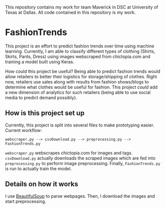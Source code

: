 This repository contains my work for team Maverick in DSC at University of Texas at Dallas. All code contained in this repository is my work.

# FashionTrends
This project is an effort to predict fashion trends over time using machine learning. Currently, I am able to classify different types of clothing (Shirts, Skirts, Pants, Dress) using images webscraped from chictopia.com and training a model built using Keras.

How could this project be useful? Being able to predict fashion trends would allow retailers to better their logistics for storage/shipping of clothes. Right now, retailers use sales along with results from fashion shows/blogs to determine what clothes would be useful for fashion. This project _could_ add a new dimension of analytics for such retailers (being able to use social media to predict demand possibly).

## How is this project set up
Currently, this project is split into several files to make prototyping easier. Current workflow:

`webscraper.py --> csvDownload.py --> preprocessing.py --> FashionTrends.py`

`webscraper.py` webscrapes chictopia.com for images and tags. `csvDownload.py` actually downloads the scraped images which are fed into `preprocessing.py` to perform image preprocessing. Finally, `FashionTrends.py` is run to actually train the model.

## Details on how it works
I use [BeautifulSoup](https://pypi.org/project/beautifulsoup4/) to parse webpages. Then, I download the images and start preprocessing.
